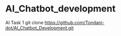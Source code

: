 # AI_Chatbot_development
AI Task 1
git clone https://github.com/Tondani-dot/AI_Chatbot_Development.git
